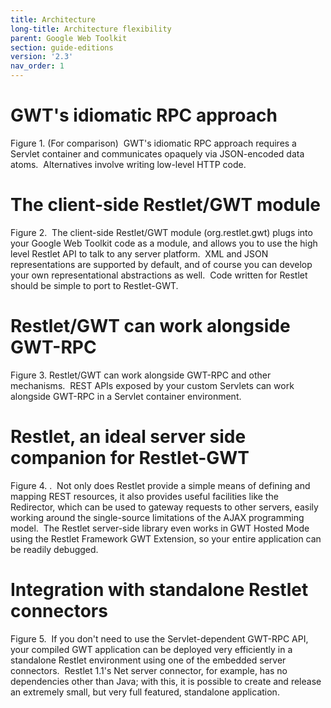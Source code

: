 ```yaml
---
title: Architecture
long-title: Architecture flexibility
parent: Google Web Toolkit
section: guide-editions
version: '2.3'
nav_order: 1
---
```

# GWT's idiomatic RPC approach

Figure 1. (For comparison)  GWT's idiomatic RPC approach requires a
Servlet container and communicates opaquely via JSON-encoded data
atoms.  Alternatives involve writing low-level HTTP code.

# The client-side Restlet/GWT module

Figure 2.  The client-side Restlet/GWT module (org.restlet.gwt) plugs
into your Google Web Toolkit code as a module, and allows you to use the
high level Restlet API to talk to any server platform.  XML and JSON
representations are supported by default, and of course you can develop
your own representational abstractions as well.  Code written for
Restlet should be simple to port to Restlet-GWT.

# Restlet/GWT can work alongside GWT-RPC

Figure 3. Restlet/GWT can work alongside GWT-RPC and other mechanisms. 
REST APIs exposed by your custom Servlets can work alongside GWT-RPC in
a Servlet container environment.

# Restlet, an ideal server side companion for Restlet-GWT

Figure 4. .  Not only does Restlet provide a simple means of defining
and mapping REST resources, it also provides useful facilities like the
Redirector, which can be used to gateway requests to other servers,
easily working around the single-source limitations of the AJAX
programming model.  The Restlet server-side library even works in GWT
Hosted Mode using the Restlet Framework GWT Extension, so your entire application
can be readily debugged.

# Integration with standalone Restlet connectors

Figure 5.  If you don't need to use the Servlet-dependent GWT-RPC API,
your compiled GWT application can be deployed very efficiently in a
standalone Restlet environment using one of the embedded server
connectors.  Restlet 1.1's Net server connector, for example, has no
dependencies other than Java; with this, it is possible to create and
release an extremely small, but very full featured, standalone
application.
